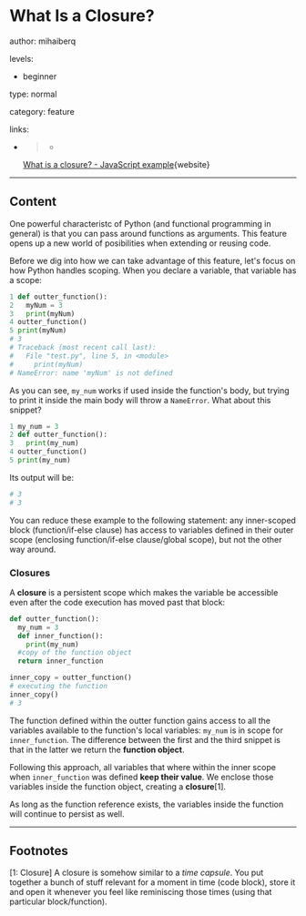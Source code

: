 # What Is a Closure?
author: mihaiberq

levels:

  - beginner

type: normal

category: feature

links:

  - >-
      [What is a closure? - JavaScript example](https://stackoverflow.com/questions/36636/what-is-a-closure){website}

---
## Content

One powerful characteristc of Python (and functional programming in general) is that you can pass around functions as arguments. This feature opens up a new world of posibilities when extending or reusing code.

Before we dig into how we can take advantage of this feature, let's focus on how Python handles scoping. When you declare a variable, that variable has a scope:
```python
1 def outter_function():
2   myNum = 3
3   print(myNum)
4 outter_function()
5 print(myNum)
# 3
# Traceback (most recent call last):
#   File "test.py", line 5, in <module>
#     print(myNum)
# NameError: name 'myNum' is not defined

```
As you can see, `my_num` works if used inside the function's body, but trying to print it inside the main body will throw a `NameError`. What about this snippet?
```python
1 my_num = 3
2 def outter_function():
3   print(my_num)
4 outter_function()
5 print(my_num)
```
Its output will be:
```python
# 3
# 3
```
You can reduce these example to the following statement: any inner-scoped block (function/if-else clause) has access to variables defined in their outer scope (enclosing function/if-else clause/global scope), but not the other way around.

### Closures

A **closure** is a persistent scope which makes the variable be accessible even after the code execution has moved past that block:
```python
def outter_function():
  my_num = 3
  def inner_function():
    print(my_num)
  #copy of the function object
  return inner_function

inner_copy = outter_function()
# executing the function
inner_copy()
# 3
```
The function defined within the outter function gains access to all the variables available to the function's local variables: `my_num` is in scope for `inner_function`. The difference between the first and the third snippet is that in the latter we return the **function object**.

Following this approach, all variables that where within the inner scope when `inner_function` was defined **keep their value**. We enclose those variables inside the function object, creating a **closure**[1].

As long as the function reference exists, the variables inside the function will continue to persist as well.

---
## Footnotes

[1: Closure]
A closure is somehow similar to a *time capsule*. You put together a bunch of stuff relevant for a moment in time (code block), store it and open it whenever you feel like reminiscing those times (using that particular block/function).
